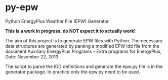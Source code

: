 py-epw
======

Python EnergyPlus Weather File (EPW) Generator


**This is a work in progress, do NOT expect it to actually work!**

The aim of this project is to generate EPW files with Python. The necessary data structures are generated by parsing a modified EPW idd file from the document Auxiliary EnergyPlus Programs - Extra programs for EnergyPlus, Date: November 22, 2013. 

The script to parse the IDD definitions and generate the epw.py file is in the generator package. In practice only the epw.py need to be used.